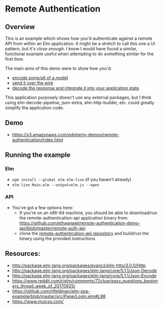 # Remote Authentication

## Overview

This is an example which shows how you'd authenticate against a remote API from
within an Elm application. It might be a stretch to call this one a UI pattern,
but it's _close enough_. I know I would have found a similar, functional
example useful when attempting to do something similar for the first time.

The main aims of this demo were to show how you'd:
- [encode some/all of a model](https://github.com/ethagnawl/elm-ui-patterns/blob/master/remote-authentication/Update.elm#L80-L95)
- [send it over the wire](https://github.com/ethagnawl/elm-ui-patterns/blob/master/remote-authentication/Update.elm#L98-L129)
- [decode the response and integrate it into your application state](https://github.com/ethagnawl/elm-ui-patterns/blob/master/remote-authentication/Update.elm#L11-L77)

This application purposely doesn't use any external packages, but I think using
elm-decode-pipeline, json-extra, elm-http-builder, etc. could greatly simplify
the application code.

## Demo
- https://s3.amazonaws.com/pdoherty-demos/remote-authentication/index.html

## Running the example
### Elm
- `npm install --global elm elm-live` (if you haven't already)
- `elm-live Main.elm --output=elm.js --open`
### API
- You've got a few options here:
    - If you're on an x86-64 machine, you should be able to download/run the
    remote-authentication-api application binary from:
    https://github.com/ethagnawl/remote-authentication-demo-api/blob/master/remote-auth-api
    - clone the [remote-authentication-api repository](https://github.com/ethagnawl/remote-authentication-demo-api) and build/run
    the binary using the provided instructions

## Resources:
- http://package.elm-lang.org/packages/evancz/elm-http/3.0.0/Http
- http://package.elm-lang.org/packages/elm-lang/core/5.1.1/Json-Decode
- http://package.elm-lang.org/packages/elm-lang/core/5.1.1/Json-Encode
- https://www.reddit.com/r/elm/comments/72cluw/easy_questions_beginners_thread_week_of_20170925/
- https://github.com/rtfeldman/elm-spa-example/blob/master/src/Page/Login.elm#L98
- https://www.muicss.com/
